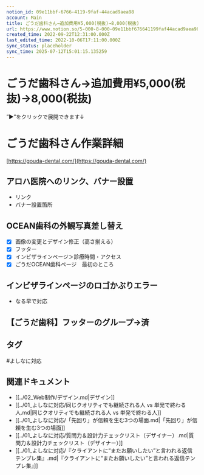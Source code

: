 ```yaml
---
notion_id: 09e11bbf-6766-4119-9faf-44acad9aea98
account: Main
title: ごうだ歯科さん→追加費用¥5,000(税抜)→8,000(税抜)
url: https://www.notion.so/5-000-8-000-09e11bbf676641199faf44acad9aea98
created_time: 2022-09-22T12:31:00.000Z
last_edited_time: 2022-10-06T17:11:00.000Z
sync_status: placeholder
sync_time: 2025-07-12T15:01:15.135259
---
```

# ごうだ歯科さん→追加費用¥5,000(税抜)→8,000(税抜)

”▶︎”をクリックで展開できます↓
# ごうだ歯科さん作業詳細
  [https://gouda-dental.com/](https://gouda-dental.com/)
  ## アロハ医院へのリンク、バナー設置
  - リンク
  - バナー設置箇所
  ## OCEAN歯科の外観写真差し替え
  - [x] 画像の変更とデザイン修正（高さ揃える）
  - [x] フッター
  - [x] インビザラインページ＞診療時間・アクセス
  - [x] ごうだOCEAN歯科ページ　最初のところ
  ## インビザラインページのロゴかぶりエラー
  - なる早で対応
  ## 【ごうだ歯科】フッターのグループ→済

## タグ

#よしなに対応 

## 関連ドキュメント

- [[../02_Web制作/デザイン.md|デザイン]]
- [[../01_よしなに対応/同じクオリティでも継続される人 vs 単発で終わる人.md|同じクオリティでも継続される人 vs 単発で終わる人]]
- [[../01_よしなに対応/「先回り」が信頼を生む3つの場面.md|「先回り」が信頼を生む3つの場面]]
- [[../01_よしなに対応/質問力＆設計力チェックリスト（デザイナー）.md|質問力＆設計力チェックリスト（デザイナー）]]
- [[../01_よしなに対応/『クライアントに“またお願いしたい”と言われる返信テンプレ集』.md|『クライアントに“またお願いしたい”と言われる返信テンプレ集』]]
